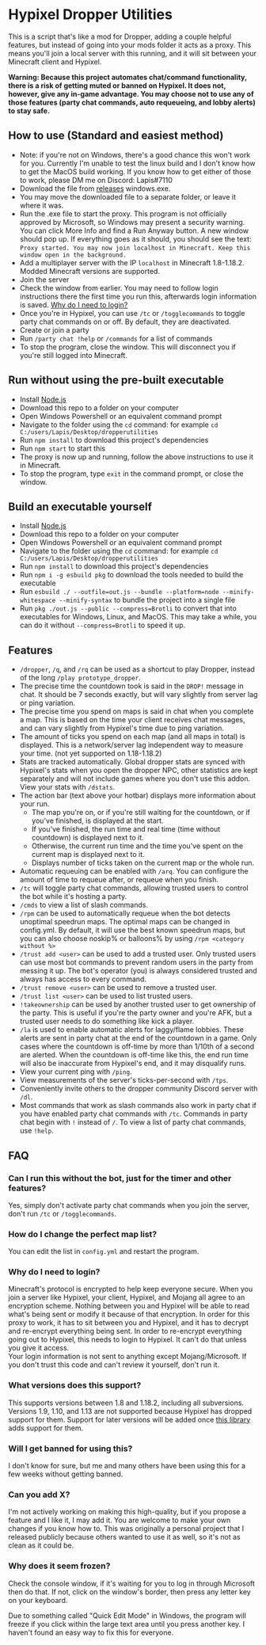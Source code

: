 # Hypixel Dropper Utilities
This is a script that's like a mod for Dropper, adding a couple helpful features, but instead of going into your mods folder it acts as a proxy. This means you'll join a local server with this running, and it will sit between your Minecraft client and Hypixel.

**Warning: Because this project automates chat/command functionality, there is a risk of getting muted or banned on Hypixel. It does not, however, give any in-game advantage. You may choose not to use any of those features (party chat commands, auto requeueing, and lobby alerts) to stay safe.**

## How to use (Standard and easiest method)
- Note: if you're not on Windows, there's a good chance this won't work for you. Currently I'm unable to test the linux build and I don't know how to get the MacOS build working. If you know how to get either of those to work, please DM me on Discord: Lapis#7110
- Download the file from [releases](https://github.com/LapisHusky/dropperutilities/releases) windows.exe.
- You may move the downloaded file to a separate folder, or leave it where it was.
- Run the .exe file to start the proxy. This program is not officially approved by Microsoft, so Windows may present a security warning. You can click More Info and find a Run Anyway button. A new window should pop up. If everything goes as it should, you should see the text: `Proxy started. You may now join localhost in Minecraft. Keep this window open in the background.`
- Add a multiplayer server with the IP `localhost` in Minecraft 1.8-1.18.2. Modded Minecraft versions are supported.
- Join the server
- Check the window from earlier. You may need to follow login instructions there the first time you run this, afterwards login information is saved. [Why do I need to login?](#Why-do-I-need-to-login)
- Once you're in Hypixel, you can use `/tc` or `/togglecommands` to toggle party chat commands on or off. By default, they are deactivated.
- Create or join a party
- Run `/party chat !help` or `/commands` for a list of commands
- To stop the program, close the window. This will disconnect you if you're still logged into Minecraft.

## Run without using the pre-built executable
- Install [Node.js](https://nodejs.org/en/download/)
- Download this repo to a folder on your computer
- Open Windows Powershell or an equivalent command prompt
- Navigate to the folder using the `cd` command: for example `cd C:/users/Lapis/Desktop/dropperutilities`
- Run `npm install` to download this project's dependencies
- Run `npm start` to start this
- The proxy is now up and running, follow the above instructions to use it in Minecraft.
- To stop the program, type `exit` in the command prompt, or close the window.

## Build an executable yourself
- Install [Node.js](https://nodejs.org/en/download/)
- Download this repo to a folder on your computer
- Open Windows Powershell or an equivalent command prompt
- Navigate to the folder using the `cd` command: for example `cd C:/users/Lapis/Desktop/dropperutilities`
- Run `npm install` to download this project's dependencies
- Run `npm i -g esbuild pkg` to download the tools needed to build the executable
- Run `esbuild ./ --outfile=out.js --bundle --platform=node --minify-whitespace --minify-syntax` to bundle the project into a single file
- Run `pkg ./out.js --public --compress=Brotli` to convert that into executables for Windows, Linux, and MacOS. This may take a while, you can do it without `--compress=Brotli` to speed it up.

## Features
- `/dropper`, `/q`, and `/rq` can be used as a shortcut to play Dropper, instead of the long `/play prototype_dropper`.
- The precise time the countdown took is said in the `DROP!` message in chat. It should be 7 seconds exactly, but will vary slightly from server lag or ping variation.
- The precise time you spend on maps is said in chat when you complete a map. This is based on the time your client receives chat messages, and can vary slightly from Hypixel's time due to ping variation.
- The amount of ticks you spend on each map (and all maps in total) is displayed. This is a network/server lag independent way to measure your time. (not yet supported on 1.18-1.18.2)
- Stats are tracked automatically. Global dropper stats are synced with Hypixel's stats when you open the dropper NPC, other statistics are kept separately and will not include games where you don't use this addon. View your stats with `/dstats`.
- The action bar (text above your hotbar) displays more information about your run.
  - The map you're on, or if you're still waiting for the countdown, or if you've finished, is displayed at the start.
  - If you've finished, the run time and real time (time without countdown) is displayed next to it.
  - Otherwise, the current run time and the time you've spent on the current map is displayed next to it.
  - Displays number of ticks taken on the current map or the whole run.
- Automatic requeuing can be enabled with `/arq`. You can configure the amount of time to requeue after, or requeue when you finish.
- `/tc` will toggle party chat commands, allowing trusted users to control the bot while it's hosting a party.
- `/cmds` to view a list of slash commands.
- `/rpm` can be used to automatically requeue when the bot detects unoptimal speedrun maps. The optimal maps can be changed in config.yml. By default, it will use the best known speedrun maps, but you can also choose noskip% or balloons% by using `/rpm <category without %>`
- `/trust add <user>` can be used to add a trusted user. Only trusted users can use most bot commands to prevent random users in the party from messing it up. The bot's operator (you) is always considered trusted and always has access to every command.
- `/trust remove <user>` can be used to remove a trusted user.
- `/trust list <user>` can be used to list trusted users.
- `!takeownership` can be used by another trusted user to get ownership of the party. This is useful if you're the party owner and you're AFK, but a trusted user needs to do something like kick a player.
- `/la` is used to enable automatic alerts for laggy/flame lobbies. These alerts are sent in party chat at the end of the countdown in a game. Only cases where the countdown is off-time by more than 1/10th of a second are alerted. When the countdown is off-time like this, the end run time will also be inaccurate from Hypixel's end, and it may disqualify runs.
- View your current ping with `/ping`.
- View measurements of the server's ticks-per-second with `/tps`.
- Conveniently invite others to the dropper community Discord server with `/dl`.
- Most commands that work as slash commands also work in party chat if you have enabled party chat commands with `/tc`. Commands in party chat begin with `!` instead of `/`. To view a list of party chat commands, use `!help`. 

## FAQ

### Can I run this without the bot, just for the timer and other features?
Yes, simply don't activate party chat commands when you join the server, don't run `/tc` or `/togglecommands`.

### How do I change the perfect map list?
You can edit the list in `config.yml` and restart the program.

### Why do I need to login?
Minecraft's protocol is encrypted to help keep everyone secure. When you join a server like Hypixel, your client, Hypixel, and Mojang all agree to an encryption scheme. Nothing between you and Hypixel will be able to read what's being sent or modify it because of that encryption. In order for this proxy to work, it has to sit between you and Hypixel, and it has to decrypt and re-encrypt everything being sent. In order to re-encrypt everything going out to Hypixel, this needs to login to Hypixel. It can't do that unless you give it access.\
Your login information is not sent to anything except Mojang/Microsoft. If you don't trust this code and can't review it yourself, don't run it.

### What versions does this support?
This supports versions between 1.8 and 1.18.2, including all subversions. Versions 1.9, 1.10, and 1.13 are not supported because Hypixel has dropped support for them. Support for later versions will be added once [this library](https://github.com/PrismarineJS/node-minecraft-protocol) adds support for them.

### Will I get banned for using this?
I don't know for sure, but me and many others have been using this for a few weeks without getting banned.

### Can you add X?
I'm not actively working on making this high-quality, but if you propose a feature and I like it, I may add it. You are welcome to make your own changes if you know how to. This was originally a personal project that I released publicly because others wanted to use it as well, so it's not as clean as it could be.

### Why does it seem frozen?
Check the console window, if it's waiting for you to log in through Microsoft then do that. If not, click on the window's border, then press any letter key on your keyboard.

Due to something called "Quick Edit Mode" in Windows, the program will freeze if you click within the large text area until you press another key. I haven't found an easy way to fix this for everyone.